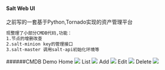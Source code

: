 ####  Salt Web UI
之前写的一套基于Python,Tornado实现的资产管理平台

```Bash
现整理了小部分CMDB代码,功能：
1.节点的增删改查
2.salt-minion key的管理接口
3.salt-master 调用salt-api初始化环境等
```

######CMDB Demo
Home
![](https://github.com/luyidong/SaltAdmin/blob/master/salt-ui/screen/home-cmdb.png)
List
![](https://github.com/luyidong/SaltAdmin/blob/master/salt-ui/screen/list-cmdb.png)
Add
![](https://github.com/luyidong/SaltAdmin/blob/master/salt-ui/screen/add-cmdb.png)
Edit
![](https://github.com/luyidong/SaltAdmin/blob/master/salt-ui/screen/edit-cmdb.png)
Delete
![](https://github.com/luyidong/SaltAdmin/blob/master/salt-ui/screen/del-cmdb.png)

